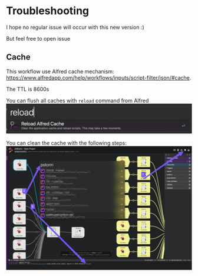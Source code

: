# Troubleshooting

I hope no regular issue will occur with this new version :)

But feel free to open issue

## Cache

This workflow use Alfred cache mechanism: https://www.alfredapp.com/help/workflows/inputs/script-filter/json/#cache.

The TTL is 8600s

You can flush all caches with `reload` command from Alfred
![Global cache](./img/alfred_global_cache.png)

You can clean the cache with the following steps:
![Workflow cache](./img/alfred_workflow_cache.png)

